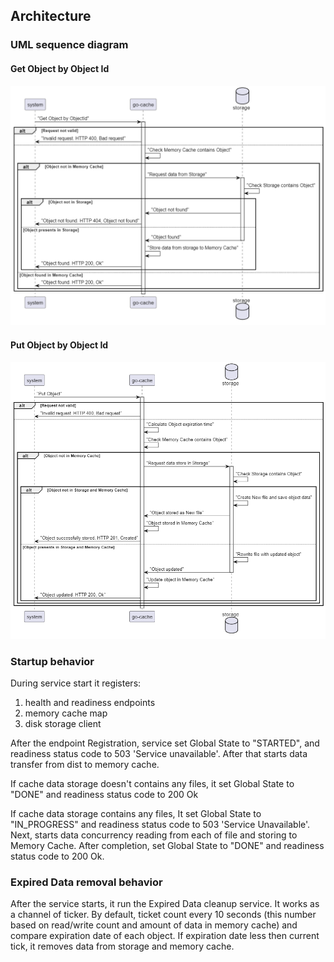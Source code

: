 ## Architecture

### UML sequence diagram

#### Get Object by Object Id

![1731336139968](images/Architecture/1731336139968.png)

#### Put Object by Object Id

![1731336882613](images/Architecture/1731336882613.png)


### Startup behavior

During service start it registers:

1. health and readiness endpoints
2. memory cache map
3. disk storage client

After the endpoint Registration, service set Global State to "STARTED", and readiness status code to 503 'Service unavailable'. After that starts data transfer from dist to memory cache.

If cache data storage doesn't contains any files, it set Global State to "DONE" and readiness status code to 200 Ok

If cache data storage contains any files, It set Global State to "IN_PROGRESS" and readiness status code to 503 'Service Unavailable'. Next, starts data concurrency reading from each of file and storing to Memory Cache. After completion, set Global State to "DONE" and readiness status code to 200 Ok.


### Expired Data removal behavior

After the service starts, it run the Expired Data cleanup service. It works as a channel of ticker. By default, ticket count every 10 seconds (this number based on read/write count and amount of data in memory cache) and compare expiration date of each object. If expiration date less then current tick, it removes data from storage and memory cache.
